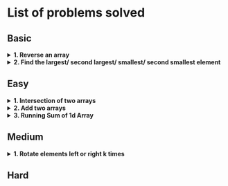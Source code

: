 # List of problems solved

## Basic

<details>
  <summary><b>1. Reverse an array</b></summary>

- Problem link: [344. Reverse String](https://leetcode.com/problems/reverse-string/description/)
- Notes: No notes required, fairly simple.
- [Solution](https://github.com/TheParthMaru/DSA/tree/main/leetcode/0334_Reverse_String)

</details>

<details>
  <summary><b>2. Find the largest/ second largest/ smallest/ second smallest element</b></summary>

- Problem link:
  - [Second largest element in an array (GFG)](https://www.geeksforgeeks.org/problems/second-largest3735/1)
  - [Largest element in an array (GFG)](https://www.geeksforgeeks.org/problems/largest-element-in-array4009/1)
- Notes:
- Solution:
  - [Second largest element in an array (GFG)](https://github.com/TheParthMaru/DSA/blob/main/arrays/arrays_solutions/SecondLargestElement.java)
  - [Largest element in an array (GFG)](https://github.com/TheParthMaru/DSA/blob/main/arrays/arrays_solutions/LargestElement.java)

</details>

## Easy

<details>
  <summary><b>1. Intersection of two arrays</b></summary>

- Problem link:
  - [349. Intersection of Two Arrays](https://leetcode.com/problems/intersection-of-two-arrays/description/)
- Notes:
  - Solve this one only with the bruteforce approach for now.
  - HashSet knowledge required.
  - Link of notes: <https://github.com/TheParthMaru/mastering-dsa/blob/main/notes/leetcode-problems-notes/349_intersection_of_two_arrays.pdf>
- Solution: <https://github.com/TheParthMaru/mastering-dsa/tree/main/leetcode/0349_intersection_of_two_arrays>

</details>

<details>
  <summary><b>2. Add two arrays</b></summary>

- Problem link: Custom problem
- Notes:
- Solution:

</details>

<details>
  <summary><b>3. Running Sum of 1d Array</b></summary>

- Problem link: [1480. Running Sum of 1d Array](https://leetcode.com/problems/running-sum-of-1d-array/)
- Notes:
- Solution:

</details>

## Medium

<details>
  <summary><b>1. Rotate elements left or right k times</b></summary>

- Problem link:
  - [189. Rotate Array](https://leetcode.com/problems/rotate-array/submissions/1375380722/)
- Notes:
- Solution:

</details>

## Hard
